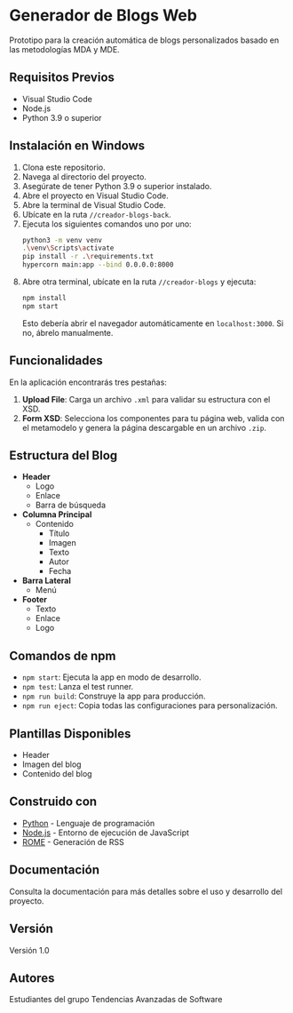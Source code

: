 # Generador de Blogs Web

Prototipo para la creación automática de blogs personalizados basado en las metodologías MDA y MDE.

## Requisitos Previos

- Visual Studio Code
- Node.js
- Python 3.9 o superior

## Instalación en Windows

1. Clona este repositorio.
2. Navega al directorio del proyecto.
3. Asegúrate de tener Python 3.9 o superior instalado.
4. Abre el proyecto en Visual Studio Code.
5. Abre la terminal de Visual Studio Code.
6. Ubícate en la ruta `//creador-blogs-back`.
7. Ejecuta los siguientes comandos uno por uno:
    ```sh
    python3 -m venv venv
    .\venv\Scripts\activate
    pip install -r .\requirements.txt
    hypercorn main:app --bind 0.0.0.0:8000
    ```
8. Abre otra terminal, ubícate en la ruta `//creador-blogs` y ejecuta:
    ```sh
    npm install
    npm start
    ```
    Esto debería abrir el navegador automáticamente en `localhost:3000`. Si no, ábrelo manualmente.

## Funcionalidades

En la aplicación encontrarás tres pestañas:

1. **Upload File**: Carga un archivo `.xml` para validar su estructura con el XSD.
2. **Form XSD**: Selecciona los componentes para tu página web, valida con el metamodelo y genera la página descargable en un archivo `.zip`.

## Estructura del Blog

- **Header**
    - Logo
    - Enlace
    - Barra de búsqueda
- **Columna Principal**
    - Contenido
        - Título
        - Imagen
        - Texto
        - Autor
        - Fecha
- **Barra Lateral**
    - Menú
- **Footer**
    - Texto
    - Enlace
    - Logo

## Comandos de npm

- `npm start`: Ejecuta la app en modo de desarrollo.
- `npm test`: Lanza el test runner.
- `npm run build`: Construye la app para producción.
- `npm run eject`: Copia todas las configuraciones para personalización.

## Plantillas Disponibles

- Header
- Imagen del blog
- Contenido del blog

## Construido con

- [Python](https://www.python.org/) - Lenguaje de programación
- [Node.js](https://nodejs.org/) - Entorno de ejecución de JavaScript
- [ROME](https://rometools.github.io/rome/) - Generación de RSS

## Documentación

Consulta la documentación para más detalles sobre el uso y desarrollo del proyecto.

## Versión

Versión 1.0

## Autores

Estudiantes del grupo Tendencias Avanzadas de Software

